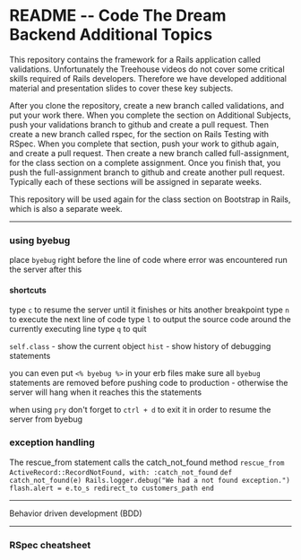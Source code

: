 # README -- Code The Dream Backend Additional Topics

This repository contains the framework for a Rails application called validations. Unfortunately the Treehouse videos do not cover some critical
skills required of Rails developers.  Therefore we have developed additional material and presentation slides to cover these key subjects.

After you clone the repository, create a new branch called validations, and put your work there.  When you complete the section on Additional Subjects,
push your validations branch to github and create a pull request.  Then create a new branch called rspec, for the section on Rails Testing with RSpec.
When you complete that section, push your work to github again, and create a pull request.  Then create a new branch called full-assignment, for the
class section on a complete assignment.  Once you finish that, you push the full-assignment branch to github and create another pull request.  Typically each
of these sections will be assigned in separate weeks.

This repository will be used again for the class section on Bootstrap in Rails, which is also
a separate week.

_____________________________________________________________________________________
### using byebug 
place `byebug` right before the line of code where error was encountered 
run the server after this 

#### shortcuts
type `c` to resume the server until it finishes or hits another breakpoint
type `n` to execute the next line of code 
type `l` to output the source code around the currently executing line
type `q` to quit

`self.class` - show the current object
`hist` - show history of debugging statements



you can even put `<% byebug %>` in your erb files 
make sure all `byebug` statements are removed before pushing code to production - otherwise the server will hang when it reaches this the statements


when using `pry` don't forget to `ctrl + d` to exit it in order to resume the server from byebug    


### exception handling 
The rescue_from statement calls the catch_not_found method 
`rescue_from ActiveRecord::RecordNotFound, with: :catch_not_found`
`def catch_not_found(e)
      Rails.logger.debug("We had a not found exception.")
      flash.alert = e.to_s
      redirect_to customers_path
end`


_____________________________________________________________________________________
Behavior driven development (BDD)


_____________________________________________________________________________________
### RSpec cheatsheet
